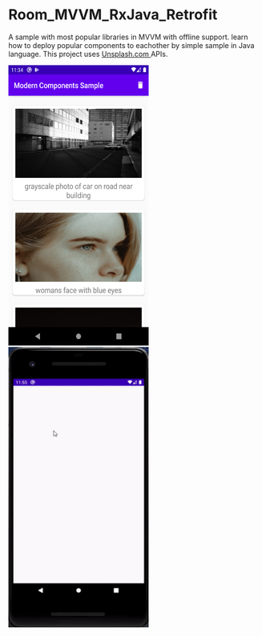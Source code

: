 # Room_MVVM_RxJava_Retrofit
A sample with most popular libraries in MVVM with offline support. learn how to deploy popular components to eachother by simple sample in Java language.
This project uses <a href="Unsplash.com" > Unsplash.com </a> APIs.


<p  float="left">
 <img margin="10" src="images/image.png" width="280" height="560">
 <img margin="10" src="images/sample.gif" width="280" height="560">
</p>

